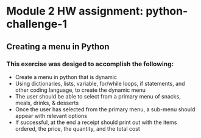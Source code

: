# Module 2 HW assignment: python-challenge-1
## Creating a menu in Python

### This exercise was desiged to accomplish the following:
* Create a menu in python that is dynamic
* Using dictionaries, lists, variable, for/while loops, if statements, and other coding language, to create the dynamic menu
* The user should be able to select from a primary menu of snacks, meals, drinks, & desserts
* Once the user has selected from the primary menu, a sub-menu should appear with relevant options
* If successful, at the end a receipt should print out with the items ordered, the price, the quantity, and the total cost